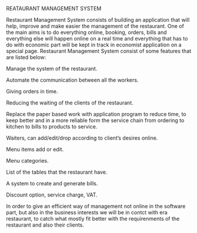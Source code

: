 REATAURANT MANAGEMENT SYSTEM

Restaurant Management System consists of building an application that will help, improve and make easier the management of the restaurant. One of the main aims is to do everything online, booking, orders, bills and everything else will happen online on a real time and everything that has to do with economic part will be kept in track in economist application on a special page. Restaurant Management System consist of some features that are listed below: 

Manage the system of the restaurant.

Automate the communication between all the workers.

Giving orders in time.

Reducing the waiting of the clients of the restaurant.

Replace the paper based work with application program to reduce time, to keep better and in a more reliable form the service chain from ordering to kitchen to bills to products to service.

Waiters, can add/edit/drop according to client’s desires online.

Menu items add or edit.

Menu categories.

List of the tables that the restaurant have.

A system to create and generate bills.

Discount option, service charge, VAT.

In order to give an efficient way of management not online in the software part, but also in the business interests we will be in contct with era restaurant, to catch what mostly fit better with the requirenments of the restaurant and also their clients.
